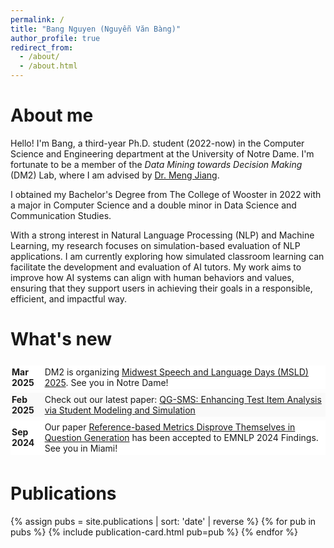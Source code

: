 ```yaml
---
permalink: /
title: "Bang Nguyen (Nguyễn Văn Bàng)"
author_profile: true
redirect_from:
  - /about/
  - /about.html
---
```


# About me

Hello! I'm Bang, a third-year Ph.D. student (2022-now) in the Computer Science and Engineering department at the University of Notre Dame. I'm fortunate to be a member of the _Data Mining towards Decision Making_ (DM2) Lab, where I am advised by [Dr. Meng Jiang](http://www.meng-jiang.com/).

I obtained my Bachelor's Degree from The College of Wooster in 2022 with a major in Computer Science and a double minor in Data Science and Communication Studies.

With a strong interest in Natural Language Processing (NLP) and Machine Learning, my research focuses on simulation-based evaluation of NLP applications. I am currently exploring how simulated classroom learning can facilitate the development and evaluation of AI tutors. My work aims to improve how AI systems can align with human behaviors and values, ensuring that they support users in achieving their goals in a responsible, efficient, and impactful way.

# What's new

<table style="width:100%; border-collapse: separate; border-spacing: 0 6px; border: none; font: inherit;">
  <tr style="background-color: #ffffff;">
    <td style="padding: 2px; border: none;"><strong>Mar 2025</strong></td>
    <td style="padding: 2px; border: none;">DM2 is organizing <a href="https://nlp.nd.edu/msld25/" target="_blank">Midwest Speech and Language Days (MSLD) 2025</a>. See you in Notre Dame!
    </td>
  </tr>
  <tr style="background-color: #f9f9f9;">
    <td style="padding: 2px; border: none;"><strong>Feb 2025</strong></td>
    <td style="padding: 2px; border: none;">Check out our latest paper: <a href="https://arxiv.org/abs/2503.05888" target="_blank">QG-SMS: Enhancing Test Item Analysis via Student Modeling and Simulation</a>
    </td>
  </tr>
  <tr style="background-color: #ffffff;">
    <td style="padding: 2px; border: none;"><strong>Sep 2024</strong></td>
    <td style="padding: 2px; border: none;">Our paper <a href="https://arxiv.org/abs/2403.12242" target="_blank">Reference-based Metrics Disprove Themselves in Question Generation</a> has been accepted to EMNLP 2024 Findings. See you in Miami!</td>
  </tr>
</table>

# Publications

{% assign pubs = site.publications | sort: 'date' | reverse %}
{% for pub in pubs %}
{% include publication-card.html pub=pub %}
{% endfor %}
